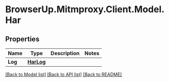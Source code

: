 # BrowserUp.Mitmproxy.Client.Model.Har

## Properties

Name | Type | Description | Notes
------------ | ------------- | ------------- | -------------
**Log** | [**HarLog**](HarLog.md) |  | 

[[Back to Model list]](../README.md#documentation-for-models) [[Back to API list]](../README.md#documentation-for-api-endpoints) [[Back to README]](../README.md)

